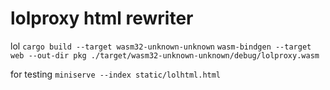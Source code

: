 # lolproxy html rewriter

lol
`cargo build --target wasm32-unknown-unknown`
`wasm-bindgen --target web --out-dir pkg ./target/wasm32-unknown-unknown/debug/lolproxy.wasm`

for testing
`miniserve --index static/lolhtml.html`
